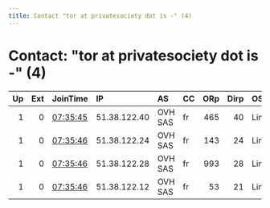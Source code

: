 ```yaml
---
title: Contact "tor at privatesociety dot is -" (4)
---
```


# Contact: "tor at privatesociety dot is -" (4)

|   Up |   Ext | JoinTime                                                                                            | IP           | AS      | CC   |   ORp |   Dirp | OS    | Version   | Nickname         |   eFamMembers |
|-----:|------:|:----------------------------------------------------------------------------------------------------|:-------------|:--------|:-----|------:|-------:|:------|:----------|:-----------------|--------------:|
|    1 |     0 | [07:35:45](https://metrics.torproject.org/rs.html#details/47724D8376E985F6BA7F4A35F57173D4AB46746E) | 51.38.122.40 | OVH SAS | fr   |   465 |     40 | Linux | 0.3.3.6   | privatesocietyFI |             6 |
|    1 |     0 | [07:35:46](https://metrics.torproject.org/rs.html#details/0924CE141D0EBC14E7B6611C10EE5805DE203646) | 51.38.122.24 | OVH SAS | fr   |   143 |     24 | Linux | 0.3.3.6   | privatesocietyBE |             6 |
|    1 |     0 | [07:35:46](https://metrics.torproject.org/rs.html#details/B8CA11AAF9712776D489D38561402A26B1906CFB) | 51.38.122.28 | OVH SAS | fr   |   993 |     28 | Linux | 0.3.3.6   | privatesocietyCZ |             6 |
|    1 |     0 | [07:35:46](https://metrics.torproject.org/rs.html#details/E7995C7386287040BC4BFE8424322C560E8D8B7F) | 51.38.122.12 | OVH SAS | fr   |    53 |     21 | Linux | 0.3.3.6   | privatesocietyES |             6 |
